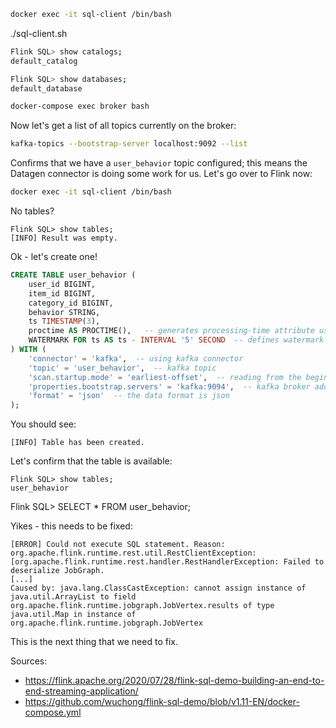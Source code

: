 
```bash
docker exec -it sql-client /bin/bash
```

./sql-client.sh

```bash
Flink SQL> show catalogs;
default_catalog

Flink SQL> show databases;
default_database
```

```bash
docker-compose exec broker bash
```

Now let's get a list of all topics currently on the broker: 

```bash
kafka-topics --bootstrap-server localhost:9092 --list
```

Confirms that we have a `user_behavior` topic configured; this means the Datagen connector is doing some work for us.  Let's go over to Flink now:

```bash
docker exec -it sql-client /bin/bash
```

No tables?

```
Flink SQL> show tables;
[INFO] Result was empty.
```

Ok - let's create one!

```sql
CREATE TABLE user_behavior (
    user_id BIGINT,
    item_id BIGINT,
    category_id BIGINT,
    behavior STRING,
    ts TIMESTAMP(3),
    proctime AS PROCTIME(),   -- generates processing-time attribute using computed column
    WATERMARK FOR ts AS ts - INTERVAL '5' SECOND  -- defines watermark on ts column, marks ts as event-time attribute
) WITH (
    'connector' = 'kafka',  -- using kafka connector
    'topic' = 'user_behavior',  -- kafka topic
    'scan.startup.mode' = 'earliest-offset',  -- reading from the beginning
    'properties.bootstrap.servers' = 'kafka:9094',  -- kafka broker address
    'format' = 'json'  -- the data format is json
);
```


You should see:

```
[INFO] Table has been created.
```

Let's confirm that the table is available:

```
Flink SQL> show tables;
user_behavior
```

Flink SQL> SELECT * FROM user_behavior;

Yikes - this needs to be fixed:

```log
[ERROR] Could not execute SQL statement. Reason:
org.apache.flink.runtime.rest.util.RestClientException: [org.apache.flink.runtime.rest.handler.RestHandlerException: Failed to deserialize JobGraph.
[...]
Caused by: java.lang.ClassCastException: cannot assign instance of java.util.ArrayList to field org.apache.flink.runtime.jobgraph.JobVertex.results of type java.util.Map in instance of org.apache.flink.runtime.jobgraph.JobVertex
```

This is the next thing that we need to fix.

Sources:

- https://flink.apache.org/2020/07/28/flink-sql-demo-building-an-end-to-end-streaming-application/
- https://github.com/wuchong/flink-sql-demo/blob/v1.11-EN/docker-compose.yml
